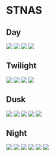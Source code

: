 # STNAS

## Day
<img src="images/Day_751.png" >
<img src="images/Day_753.png" >
<img src="images/Day_756.png" >
<img src="images/Day_758.png" >

## Twilight
<img src="images/twilight_729.png" >
<img src="images/twilight_732.png" >
<img src="images/twilight_734.png" >
<img src="images/twilight_736.png" >

## Dusk
<img src="images/dusk_557.png" >
<img src="images/dusk_559.png" >
<img src="images/dusk_561.png" >
<img src="images/dusk_566.png" >
<img src="images/dusk_569.png" >

## Night
<img src="images/night_451.png" >
<img src="images/night_454.png" >
<img src="images/night_456.png" >
<img src="images/night_459.png" >
<img src="images/night_462.png" >
<img src="images/night_766.png" >
